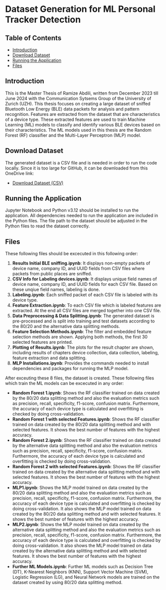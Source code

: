 # Dataset Generation for ML Personal Tracker Detection

## Table of Contents
- [Introduction](#introduction)
- [Download Dataset](#download-dataset)
- [Running the Application](#running-the-application)
- [Files](#files)

## Introduction
This is the Master Thesis of Ramize Abdili, written from December 2023 till June 2024 with the Communication Sytsems Group of the University of Zurich (UZH). This thesis focuses on creating a large dataset of sniffed Bluetooth Low Energy (BLE) data packets for analysis and pattern recognition. Features are extracted from the dataset that are characteristics of a device type. These extracted features are used to train Machine Learning (ML) models to classify and identify various BLE devices based on their characteristics. The ML models used in this thesis are the Random Forest (RF) classifier and the Multi-Layer Perceptron (MLP) model.

## Download Dataset
The generated dataset is a CSV file and is needed in order to run the code locally. Since it is too large for GitHub, it can be downloaded from this OneDrive link:
- [Download Dataset (CSV)](https://uzh-my.sharepoint.com/:x:/r/personal/ramize_abdili_uzh_ch/Documents/MA/all_data_final.csv?d=wf7085933416b4bb2ad4dea7ab36cfda1&csf=1&web=1&e=tjfZiQ)

## Running the Application
Jupyter Notebook and Python v3.12 should be installed to run the application. All dependencies needed to run the application are included in the Python files. The file path to the dataset should be adjusted in the Python files to read the dataset correctly.

## Files
These following files should be excecuted in this following order:

1. **Results Initial BLE sniffing.ipynb**: It displays non-empty packets of device name, company ID, and UUID fields from CSV files where packets from public places are sniffed.
2. **CSV Info for Labeling devices.ipynb**: It displays unique field names of device name, company ID, and UUID fields for each CSV file. Based on these unqiue field names, labeling is done.
3. **Labeling.ipynb**: Each sniffed packet of each CSV file is labeled with its device type.
4. **Feature Extraction.ipynb**: To each CSV file which is labeled features are extracted. At the end all CSV files are merged together into one CSV file.
5. **Data Preprocessing & Data Splitting.ipynb**: The generated dataset is pre-processed and is split into training and test datasets according to the 80/20 and the alternative data splitting methods.
6. **Feature Selection Methods.ipynb**: The filter and embedded feature selection methods are shown. Applying both methods, the first 30 selected features are printed.
7. **Plotting of Results.ipynb**: The plots for the result chapter are shown, including results of chapters device collection, data collection, labeling, feature extraction and data splitting.
8. **MLP Installations.ipynb**: Provides the commands needed to install dependencies and packages for running the MLP model.

After exceuting these 8 files, the dataset is created. These following files which train the ML models can be excecuted in any order:

- **Random Forest 1.ipynb**: Shows the RF classifier trained on data created by the 80/20 data splitting method and also the evaluation metrics such as precision, recall, specificity, f1-score, confusion matrix. Furthermore, the accuracy of each device type is calculated and overfitting is checked by doing cross-validation.
- **Random Forest 1 with selected Features.ipynb**: Shows the RF classifier trained on data created by the 80/20 data splitting method and with selected features. It shows the best number of features with the highest accuracy.
- **Random Forest 2.ipynb**: Shows the RF classifier trained on data created by the alternative data splitting method and also the evaluation metrics such as precision, recall, specificity, f1-score, confusion matrix. Furthermore, the accuracy of each device type is calculated and overfitting is checked by doing cross-validation.
- **Random Forest 2 with selected Features.ipynb**: Shows the RF classifier trained on data created by the alternative data splitting method and with selected features. It shows the best number of features with the highest accuracy.
- **MLP1.ipynb**: Shows the MLP model trained on data created by the 80/20 data splitting method and also the evaluation metrics such as precision, recall, specificity, f1-score, confusion matrix. Furthermore, the accuracy of each device type is calculated and overfitting is checked by doing cross-validation. It also shows the MLP model trained on data created by the 80/20 data splitting method and with selected features. It shows the best number of features with the highest accuracy.
- **MLP2.ipynb**: Shows the MLP model trained on data created by the alternative data splitting method and also the evaluation metrics such as precision, recall, specificity, f1-score, confusion matrix. Furthermore, the accuracy of each device type is calculated and overfitting is checked by doing cross-validation. It also shows the MLP model trained on data created by the alternative data splitting method and with selected features. It shows the best number of features with the highest accuracy.
- **Further ML Models.ipynb**: Further ML models such as Decision Tree (DT), K-Nearest Neighbors (KNN), Support Vector Machine (SVM), Logistic Regression (LG), and Neural Network models are trained on the dataset created by using 80/20 data splitting method.